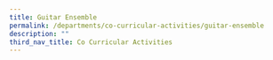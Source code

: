 ```yaml
---
title: Guitar Ensemble
permalink: /departments/co-curricular-activities/guitar-ensemble
description: ""
third_nav_title: Co Curricular Activities
---
```

